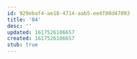 ```yaml
---
id: 929ebaf4-ae18-4714-aab5-ee4f80d47093
title: '04'
desc: ''
updated: 1617526106657
created: 1617526106657
stub: true
---
```


